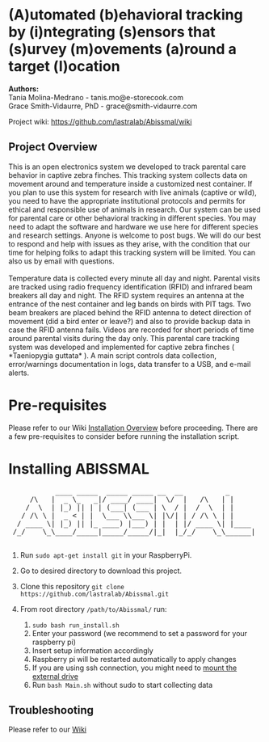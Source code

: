 <h1>(A)utomated (b)ehavioral tracking by (i)ntegrating (s)ensors that (s)urvey (m)ovements (a)round a target (l)ocation
</h1>
<b>Authors:</b><br>
Tania Molina-Medrano - <span style="pointer-events:none;">tanis.mo&#64;e<span style="display:none">&nbsp;</span>-storecook.com</span><br>
Grace Smith-Vidaurre, PhD - <span style="pointer-events:none">grace&#64;smith<span style="display:none">&nbsp;</span>-vidaurre.com</span>
<br>

Project wiki: https://github.com/lastralab/Abissmal/wiki

<h2>Project Overview</h2>
This is an open electronics system we developed to track parental care behavior in captive zebra finches. This tracking system collects data on movement around and temperature inside a customized nest container. If you plan to use this system for research with live animals (captive or wild), you need to have the appropriate institutional protocols and permits for ethical and responsible use of animals in research. Our system can be used for parental care or other behavioral tracking in different species. You may need to adapt the software and hardware we use here for different species and research settings. Anyone is welcome to post bugs. We will do our best to respond and help with issues as they arise, with the condition that our time for helping folks to adapt this tracking system will be limited. You can also us by email with questions. 
<br><br>
Temperature data is collected every minute all day and night. Parental visits are tracked using radio frequency identification (RFID) and infrared beam breakers all day and night. The RFID system requires an antenna at the entrance of the nest container and leg bands on birds with PIT tags. Two beam breakers are placed behind the RFID antenna to detect direction of movement (did a bird enter or leave?) and also to provide backup data in case the RFID antenna fails. Videos are recorded for short periods of time around parental visits during the day only.
This parental care tracking system was developed and implemented for captive zebra finches ( *Taeniopygia guttata* ). A main script controls data collection, error/warnings documentation in logs, data transfer to a USB, and e-mail alerts.

# Pre-requisites
Please refer to our Wiki [Installation Overview](https://github.com/lastralab/Abissmal/wiki/Installation) before proceeding. There are a few pre-requisites to consider before running the installation script.


# Installing ABISSMAL
<pre>
           ____ _____  _____ _____ __  __          _      
     /\   |  _ \_   _|/ ____/ ____|  \/  |   /\   | |     
    /  \  | |_) || | | (___| (___ | \  / |  /  \  | |     
   / /\ \ |  _ < | |  \___ \\___ \| |\/| | / /\ \ | |     
  / ____ \| |_) || |_ ____) |___) | |  | |/ ____ \| |____ 
 /_/    \_\____/_____|_____/_____/|_|  |_/_/    \_\______|
                                                  
</pre>
1. Run `sudo apt-get install git` in your RaspberryPi.
2. Go to desired directory to download this project.
3. Clone this repository `git clone https://github.com/lastralab/Abissmal.git`
4. From root directory `/path/to/Abissmal/` run:

   1. `sudo bash run_install.sh`
   2. Enter your password (we recommend to set a password for your raspberry pi)
   3. Insert setup information accordingly
   4. Raspberry pi will be restarted automatically to apply changes
   5. If you are using ssh connection, you might need to <a href="https://github.com/lastralab/Abissmal/wiki/Installation#external-drive-not-found">mount the external drive</a> 
   6. Run `bash Main.sh` without sudo to start collecting data

## Troubleshooting

Please refer to our [Wiki](https://github.com/lastralab/Abbismal/wiki/Installation#troubleshooting)



